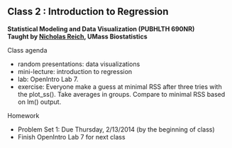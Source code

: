 Class 2 : Introduction to Regression
-------
**Statistical Modeling and Data Visualization  (PUBHLTH 690NR)**   
**Taught by [Nicholas Reich](http://people.umass.edu/nick), UMass Biostatistics**


Class agenda
* random presentations: data visualizations
* mini-lecture: introduction to regression
* lab: OpenIntro Lab 7. 
* exercise: Everyone make a guess at minimal RSS after three tries with the plot_ss(). Take averages in groups. Compare to minimal RSS based on lm() output.

Homework
* Problem Set 1: Due Thursday, 2/13/2014 (by the beginning of class)
* Finish OpenIntro Lab 7 for next class
